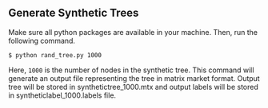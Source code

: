 ## Generate Synthetic Trees

Make sure all python packages are available in your machine. Then, run the following command.
```
$ python rand_tree.py 1000
```
Here, `1000` is the number of nodes in the synthetic tree. This command will generate an output file representing the tree in matrix market format. Output tree will be stored in synthetictree_1000.mtx and output labels will be stored in syntheticlabel_1000.labels file.
